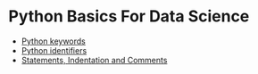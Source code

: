 # Python Basics For Data Science

- [Python keywords](https://github.com/AbhishekKumar4/Python-basics-for-data-science/tree/master/Python%20keywords)
- [Python identifiers](https://github.com/AbhishekKumar4/Python-basics-for-data-science/blob/master/Python%20identifiers/README.md)
- [Statements, Indentation and Comments](https://github.com/AbhishekKumar4/Python-basics-for-data-science/tree/master/Statement-Indentation-Comments)
